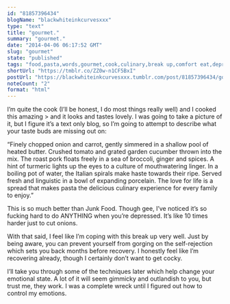 ```yaml
---
id: "81857396434"
blogName: "blackwhiteinkcurvesxxx"
type: "text"
title: "gourmet."
summary: "gourmet."
date: "2014-04-06 06:17:52 GMT"
slug: "gourmet"
state: "published"
tags: "food,pasta,words,gourmet,cook,culinary,break up,comfort eat,depression"
shortUrl: "https://tmblr.co/ZZ0w-n1CF5BxI"
postUrl: "https://blackwhiteinkcurvesxxx.tumblr.com/post/81857396434/gourmet"
noteCount: "2"
format: "html"
---
```


I’m quite the cook (I’ll be honest, I do most things really well) and I cooked this amazing > and it looks and tastes lovely. I was going to take a picture of it, but I figure it’s a text only blog, so I’m going to attempt to describe what your taste buds are missing out on:

“Finely chopped onion and carrot, gently simmered in a shallow pool of heated butter. Crushed tomato and grated garden cucumber thrown into the mix. The roast pork floats freely in a sea of broccoli, ginger and spices. A hint of turmeric lights up the eyes to a culture of mouthwatering linger. In a boiling pot of water, the Italian spirals make haste towards their ripe. Served fresh and linguistic in a bowl of expanding porcelain. The love for life is a spread that makes pasta the delicious culinary experience for every family to enjoy.”

This is so much better than Junk Food. Though gee, I’ve noticed it’s so fucking hard to do ANYTHING when you’re depressed. It’s like 10 times harder just to cut onions. 

With that said, I feel like I’m coping with this break up very well. Just by being aware, you can prevent yourself from gorging on the self-rejection which sets you back months before recovery. I honestly feel like I’m recovering already, though I certainly don’t want to get cocky. 

I’ll take you through some of the techniques later which help change your emotional state. A lot of it will seem gimmicky and outlandish to you, but trust me, they work. I was a complete wreck until I figured out how to control my emotions.